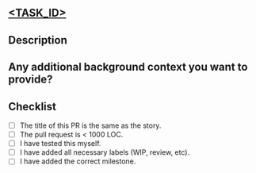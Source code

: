 ## [<TASK_ID>](https://domain/browse/<TASK_ID>)


## Description


## Any additional background context you want to provide?


## Checklist
- [ ] The title of this PR is the same as the story.
- [ ] The pull request is < 1000 LOC.
- [ ] I have tested this myself.
- [ ] I have added all necessary labels (WIP, review, etc).
- [ ] I have added the correct milestone.
